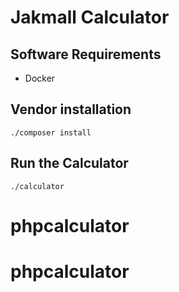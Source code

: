 # Jakmall Calculator

## Software Requirements
- Docker

## Vendor installation
```
./composer install
```
## Run the Calculator
```
./calculator
```
# phpcalculator
# phpcalculator
